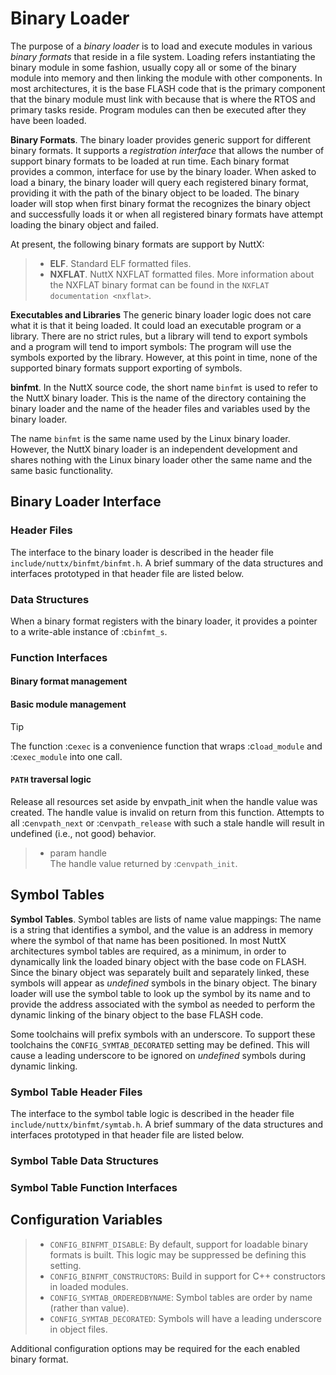 # Binary Loader

The purpose of a *binary loader* is to load and execute modules in
various *binary formats* that reside in a file system. Loading refers
instantiating the binary module in some fashion, usually copy all or
some of the binary module into memory and then linking the module with
other components. In most architectures, it is the base FLASH code that
is the primary component that the binary module must link with because
that is where the RTOS and primary tasks reside. Program modules can
then be executed after they have been loaded.

**Binary Formats**. The binary loader provides generic support for
different binary formats. It supports a *registration interface* that
allows the number of support binary formats to be loaded at run time.
Each binary format provides a common, interface for use by the binary
loader. When asked to load a binary, the binary loader will query each
registered binary format, providing it with the path of the binary
object to be loaded. The binary loader will stop when first binary
format the recognizes the binary object and successfully loads it or
when all registered binary formats have attempt loading the binary
object and failed.

At present, the following binary formats are support by NuttX:

>   - **ELF**. Standard ELF formatted files.
>   - **NXFLAT**. NuttX NXFLAT formatted files. More information about
>     the NXFLAT binary format can be found in the `NXFLAT
>     documentation <nxflat>`.

**Executables and Libraries** The generic binary loader logic does not
care what it is that it being loaded. It could load an executable
program or a library. There are no strict rules, but a library will tend
to export symbols and a program will tend to import symbols: The program
will use the symbols exported by the library. However, at this point in
time, none of the supported binary formats support exporting of symbols.

**binfmt**. In the NuttX source code, the short name `binfmt` is used to
refer to the NuttX binary loader. This is the name of the directory
containing the binary loader and the name of the header files and
variables used by the binary loader.

The name `binfmt` is the same name used by the Linux binary loader.
However, the NuttX binary loader is an independent development and
shares nothing with the Linux binary loader other the same name and the
same basic functionality.

## Binary Loader Interface

### Header Files

The interface to the binary loader is described in the header file
`include/nuttx/binfmt/binfmt.h`. A brief summary of the data structures
and interfaces prototyped in that header file are listed below.

### Data Structures

When a binary format registers with the binary loader, it provides a
pointer to a write-able instance of :c`binfmt_s`.

### Function Interfaces

#### Binary format management

#### Basic module management

<div class="tip">

<div class="title">

Tip

</div>

The function :c`exec` is a convenience function that wraps
:c`load_module` and :c`exec_module` into one call.

</div>

#### `PATH` traversal logic

Release all resources set aside by envpath\_init when the handle value
was created. The handle value is invalid on return from this function.
Attempts to all :c`envpath_next` or :c`envpath_release` with such a
stale handle will result in undefined (i.e., not good) behavior.

>   - param handle  
>     The handle value returned by :c`envpath_init`.

## Symbol Tables

**Symbol Tables**. Symbol tables are lists of name value mappings: The
name is a string that identifies a symbol, and the value is an address
in memory where the symbol of that name has been positioned. In most
NuttX architectures symbol tables are required, as a minimum, in order
to dynamically link the loaded binary object with the base code on
FLASH. Since the binary object was separately built and separately
linked, these symbols will appear as *undefined* symbols in the binary
object. The binary loader will use the symbol table to look up the
symbol by its name and to provide the address associated with the symbol
as needed to perform the dynamic linking of the binary object to the
base FLASH code.

Some toolchains will prefix symbols with an underscore. To support these
toolchains the `CONFIG_SYMTAB_DECORATED` setting may be defined. This
will cause a leading underscore to be ignored on *undefined* symbols
during dynamic linking.

### Symbol Table Header Files

The interface to the symbol table logic is described in the header file
`include/nuttx/binfmt/symtab.h`. A brief summary of the data structures
and interfaces prototyped in that header file are listed below.

### Symbol Table Data Structures

### Symbol Table Function Interfaces

## Configuration Variables

>   - `CONFIG_BINFMT_DISABLE`: By default, support for loadable binary
>     formats is built. This logic may be suppressed be defining this
>     setting.
>   - `CONFIG_BINFMT_CONSTRUCTORS`: Build in support for C++
>     constructors in loaded modules.
>   - `CONFIG_SYMTAB_ORDEREDBYNAME`: Symbol tables are order by name
>     (rather than value).
>   - `CONFIG_SYMTAB_DECORATED`: Symbols will have a leading underscore
>     in object files.

Additional configuration options may be required for the each enabled
binary format.
